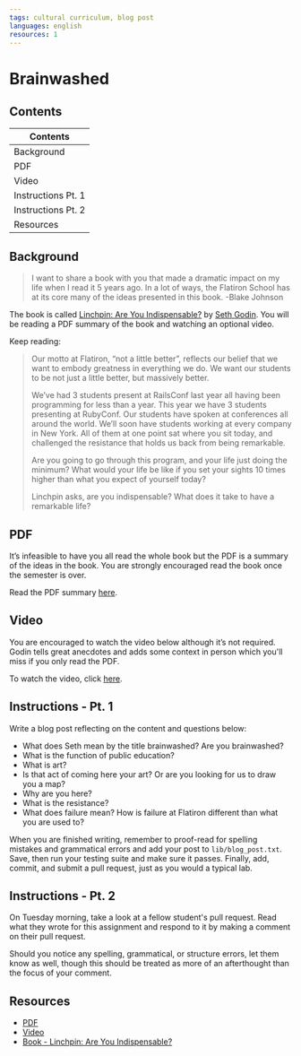 ```yaml
---
tags: cultural curriculum, blog post
languages: english
resources: 1
---
```


# Brainwashed

## Contents

|Contents          |
|------------------|
|Background        |
|PDF               |
|Video             |
|Instructions Pt. 1|
|Instructions Pt. 2|
|Resources         |

## Background 

> I want to share a book with you that made a dramatic impact on my life when I read it 5 years ago. In a lot of ways, the Flatiron School has at its core many of the ideas presented in this book. 
> -Blake Johnson

The book is called [Linchpin: Are You Indispensable?](http://www.amazon.com/dp/1591844096) by [Seth Godin](https://twitter.com/thisissethsblog). You will be reading a PDF summary of the book and watching an optional video.

Keep reading:

> Our motto at Flatiron, “not a little better”, reflects our belief that we want to embody greatness in everything we do. We want our students to be not just a little better, but massively better.
>
> We’ve had 3 students present at RailsConf last year all having been programming for less than a year.  This year we have 3 students presenting at RubyConf.  Our students have spoken at conferences all around the world. We’ll soon have students working at every company in New York.  All of them at one point sat where you sit today, and challenged the resistance that holds us back from being remarkable.
> 
> Are you going to go through this program, and your life just doing the minimum?  What would your life be like if you set your sights 10 times higher than what you expect of yourself today?
>
> Linchpin asks, are you indispensable? What does it take to have a remarkable life?

## PDF

It’s infeasible to have you all read the whole book but the PDF is a summary of the ideas in the book. You are strongly encouraged read the book once the semester is over.

Read the PDF summary [here](http://www.sethgodin.com/sg/docs/brainwash.pdf).

## Video

You are encouraged to watch the video below although it’s not required.  Godin tells great anecdotes and adds some context in person which you'll miss if you only read the PDF.

To watch the video, click [here](https://vimeo.com/17787911).

## Instructions - Pt. 1

Write a blog post reflecting on the content and questions below:

* What does Seth mean by the title brainwashed? Are you brainwashed?
* What is the function of public education?
* What is art?
* Is that act of coming here your art?  Or are you looking for us to draw you a map? 
* Why are you here?
* What is the resistance?
* What does failure mean? How is failure at Flatiron different than what you are used to?

When you are finished writing, remember to proof-read for spelling mistakes and grammatical errors and add your post to `lib/blog_post.txt`. Save, then run your testing suite and make sure it passes. Finally, add, commit, and submit a pull request, just as you would a typical lab.

## Instructions - Pt. 2

On Tuesday morning, take a look at a fellow student's pull request. Read what they wrote for this assignment and respond to it by making a comment on their pull request.

Should you notice any spelling, grammatical, or structure errors, let them know as well, though this should be treated as more of an afterthought than the focus of your comment.

## Resources

* [PDF](http://www.sethgodin.com/sg/docs/brainwash.pdf)
* [Video](https://vimeo.com/17787911)
* [Book - Linchpin: Are You Indispensable?](http://www.amazon.com/dp/1591844096)

